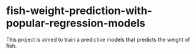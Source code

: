 # fish-weight-prediction-with-popular-regression-models
This project is aimed to train a predictive models that predicts  the weight of fish.
